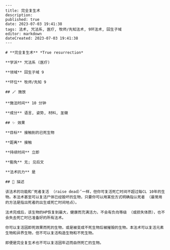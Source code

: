 
    ---
    title: 完全复生术
    description: 
    published: true
    date: 2023-07-03 19:41:38
    tags: 法术, 咒法系, 医疗, 牧师/先知法术, 9环法术, 回生子域
    editor: markdown
    dateCreated: 2023-07-03 19:41:38
    ---

    # **完全复生术** *True resurrection*

    **学派** 咒法系 (医疗) 

    **领域** 回生子域 9

    **环位** 牧师/先知 9

    ## 🪄 施放

    **施法时间** 10 分钟

    **成分** 语言, 姿势, 材料, 圣徽

    ## ✨ 效果 

    **目标** 接触到的已死生物 

    **距离** 接触  

    **持续时间** 立即 

    **豁免** 无; 见后文

    **法术抗力** 是

    ## 📖 描述

    该法术的功能和‘死者复活 （raise dead）’一样，但你可复活死亡时间不超过每CL 10年的生物。本法术甚至可以复活尸体已经毁坏的生物，只要你可以用某些方式明确指认死者 （最常用的方法是指出死者的出生或死亡时间地点）。

    法术完成后，该生物的HP恢复到最大，健康而充满活力，不会有负向等级 （或损失体质），也不会失去死亡时已准备好的所有法术。

    你可以复活因即死效果而死的生物，或是被变成不死生物后被摧毁的生物。本法术可以复活元素生物和异界生物，但不可以复活构造生物和不死生物。

    即便是完全复生术也不可以复活因年迈而自然死亡的生物。
    
